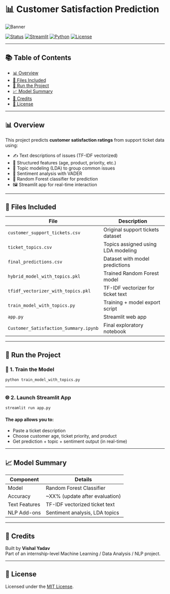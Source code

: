 # 📊 Customer Satisfaction Prediction

![Banner](banner.png)

[![Status](https://img.shields.io/badge/Project-Complete-brightgreen)]()
[![Streamlit](https://img.shields.io/badge/UI-Streamlit-orange)](https://streamlit.io/)
[![Python](https://img.shields.io/badge/Python-3.10-blue)](https://www.python.org/)
[![License](https://img.shields.io/badge/License-MIT-green.svg)](LICENSE)

---

## 📚 Table of Contents
- [📊 Overview](#-overview)
- [📁 Files Included](#-files-included)
- [🚀 Run the Project](#-run-the-project)
- [📈 Model Summary](#-model-summary)
- [🙌 Credits](#-credits)
- [📄 License](#-license)

---

## 📊 Overview

This project predicts **customer satisfaction ratings** from support ticket data using:

- ✍️ Text descriptions of issues (TF-IDF vectorized)
- 🔢 Structured features (age, product, priority, etc.)
- 🧠 Topic modeling (LDA) to group common issues
- 💬 Sentiment analysis with VADER
- 🎯 Random Forest classifier for prediction
- 🖼️ Streamlit app for real-time interaction

---

## 📁 Files Included

| File                                | Description                              |
|-------------------------------------|------------------------------------------|
| `customer_support_tickets.csv`      | Original support tickets dataset         |
| `ticket_topics.csv`                 | Topics assigned using LDA modeling       |
| `final_predictions.csv`             | Dataset with model predictions           |
| `hybrid_model_with_topics.pkl`      | Trained Random Forest model              |
| `tfidf_vectorizer_with_topics.pkl`  | TF-IDF vectorizer for ticket text        |
| `train_model_with_topics.py`        | Training + model export script           |
| `app.py`                            | Streamlit web app                        |
| `Customer_Satisfaction_Summary.ipynb` | Final exploratory notebook             |

---

## 🚀 Run the Project

### 🧪 1. Train the Model
```bash
python train_model_with_topics.py
```

---

### 🌐 2. Launch Streamlit App
```bash
streamlit run app.py
```

#### The app allows you to:
- Paste a ticket description  
- Choose customer age, ticket priority, and product  
- Get prediction + topic + sentiment output (in real-time)

---

## 📈 Model Summary

| Component     | Details                        |
|---------------|--------------------------------|
| Model         | Random Forest Classifier       |
| Accuracy      | ~XX% (update after evaluation) |
| Text Features | TF-IDF vectorized ticket text  |
| NLP Add-ons   | Sentiment analysis, LDA topics |

---

## 🙌 Credits

Built by **Vishal Yadav**  
Part of an internship-level Machine Learning / Data Analysis / NLP project.

---

## 📄 License

Licensed under the [MIT License](LICENSE).
